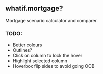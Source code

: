 ## whatif.mortgage?

Mortgage scenario calculator and comparer.

### TODO:

- Better colours
- Outlines?
- Click on column to lock the hover
- Highlight selected column
- Hoverbox flip sides to avoid going OOB
